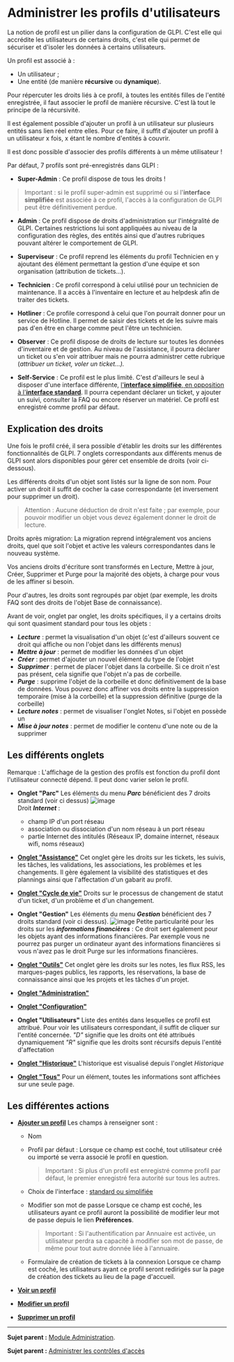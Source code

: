 Administrer les profils d'utilisateurs
======================================

La notion de profil est un pilier dans la configuration de GLPI. C'est elle qui accrédite les utilisateurs de certains droits, c'est elle qui permet de sécuriser et d'isoler les données à certains utilisateurs.

Un profil est associé à :

-   Un utilisateur ;
-   Une entité (de manière **récursive** ou **dynamique**).

Pour répercuter les droits liés à ce profil, à toutes les entités filles de l'entité enregistrée, il faut associer le profil de manière récursive. C'est là tout le principe de la récursivité.

Il est également possible d'ajouter un profil à un utilisateur sur plusieurs entités sans lien réel entre elles. Pour ce faire, il suffit d'ajouter un profil à un utilisateur x fois, x étant le nombre d'entités à couvrir.

Il est donc possible d'associer des profils différents à un même utilisateur !

Par défaut, 7 profils sont pré-enregistrés dans GLPI :

-   **Super-Admin** : Ce profil dispose de tous les droits !
>Important : si le profil super-admin est supprimé ou si l'**interface simplifiée** est associée à ce profil, l'accès à la configuration de GLPI peut être définitivement perdue.

-   **Admin** : Ce profil dispose de droits d'administration sur l'intégralité de GLPI.
    Certaines restrictions lui sont appliquées au niveau de la configuration des règles, des entités ainsi que d'autres rubriques pouvant altérer le comportement de GLPI.

-   **Superviseur** : Ce profil reprend les éléments du profil Technicien en y ajoutant des élément permettant la gestion d'une équipe et son organisation (attribution de tickets...).

-   **Technicien** : Ce profil correspond à celui utilisé pour un technicien de maintenance. Il a accès à l'inventaire en lecture et au helpdesk afin de traiter des tickets.

-   **Hotliner** : Ce profile correspond à celui que l'on pourrait donner pour un service de Hotline. Il permet de saisir des tickets et de les suivre mais pas d'en être en charge comme peut l'être un technicien.

-   **Observer** : Ce profil dispose de droits de lecture sur toutes les données d'inventaire et de gestion. Au niveau de l'assistance, il pourra déclarer un ticket ou s'en voir attribuer mais ne pourra administrer cette rubrique (*attribuer un ticket, voler un ticket...).*

-   **Self-Service** : Ce profil est le plus limité. C'est d'ailleurs le seul à disposer d'une interface différente, [l'**interface simplifiée**, en opposition à l'**interface standard**](index.php?fr/02_Premiers_pas_avec_GLPI/03_Utiliser_GLPI/06_Interface_standard_et_interface_simplifiée.md). Il pourra cependant déclarer un ticket, y ajouter un suivi, consulter la FAQ ou encore réserver un matériel. Ce profil est enregistré comme profil par défaut.

Explication des droits
----------------------

Une fois le profil créé, il sera possible d'établir les droits sur les différentes fonctionnalités de GLPI. 7 onglets correspondants aux différents menus de GLPI sont alors disponibles pour gérer cet ensemble de droits (voir ci-dessous).

Les différents droits d'un objet sont listés sur la ligne de son nom. Pour activer un droit il suffit de cocher la case correspondante (et inversement pour supprimer un droit).

>Attention : Aucune déduction de droit n'est faite ; par exemple, pour pouvoir modifier un objet vous devez également donner le droit de lecture.

Droits après migration: La migration reprend intégralement vos anciens droits, quel que soit l'objet et active les valeurs correspondantes dans le nouveau système.

Vos anciens droits d'écriture sont transformés en Lecture, Mettre à jour, Créer, Supprimer et Purge pour la majorité des objets, à charge pour vous de les affiner si besoin.

Pour d'autres, les droits sont regroupés par objet (par exemple, les droits FAQ sont des droits de l'objet Base de connaissance).

Avant de voir, onglet par onglet, les droits spécifiques, il y a certains droits qui sont quasiment standard pour tous les objets :

- ***Lecture*** : permet la visualisation d'un objet (c'est d'ailleurs souvent ce droit qui affiche ou non l'objet dans les différents menus)
- ***Mettre à jour*** : permet de modifier les données d'un objet
- ***Créer*** : permet d'ajouter un nouvel élément du type de l'objet
- ***Supprimer*** : permet de placer l'objet dans la corbeille. Si ce droit n'est pas présent, cela signifie que l'objet n'a pas de corbeille.
- ***Purge*** : supprime l'objet de la corbeille et donc définitivement de la base de données.
  Vous pouvez donc affiner vos droits entre la suppression temporaire (mise à la corbeille) et la suppression définitive (purge de la corbeille)
- ***Lecture notes*** : permet de visualiser l'onglet Notes, si l'objet en possède un
- ***Mise à jour notes*** : permet de modifier le contenu d'une note ou de la supprimer

Les différents onglets
----------------------
Remarque : L'affichage de la gestion des profils est fonction du profil dont l'utilisateur connecté dépend. Il peut donc varier selon le profil.

-   **Onglet "Parc"**
    Les éléments du menu ***Parc*** bénéficient des 7 droits standard (voir ci dessus)
    ![image](docs/image/parc.png)    
    Droit ***Internet*** :
    - champ IP d'un port réseau
    - association ou dissociation d'un nom réseau à un port réseau
    - partie Internet des intitulés (Réseaux IP, domaine internet, réseaux wifi, noms réseaux)

-   **[Onglet "Assistance"](index.php?fr/07_Module_Administration/07_Profils/02_Onglet_Assistance.md)**
    Cet onglet gère les droits sur les tickets, les suivis, les tâches, les validations, les associations, les problèmes et les changements. Il gère également la visibilité des statistiques et des plannings ainsi que l'affectation d'un gabarit au profil.

-   **[Onglet "Cycle de vie"](index.php?fr/04_Module_Assistance/05_Les_matrices_de_cycle_de_vie.md)**
    Droits sur le processus de changement de statut d'un ticket, d'un problème et d'un changement.

-   **Onglet "Gestion"**
    Les éléments du menu ***Gestion*** bénéficient des 7 droits standard (voir ci dessus).
    ![image](docs/image/gestion.png)
    Petite particularité pour les droits sur les ***informations financières*** :
    Ce droit sert également pour les objets ayant des informations financières. Par exemple vous ne pourrez pas purger un ordinateur ayant des informations financières si vous n'avez pas le droit Purge sur les informations financières.


-   **[Onglet "Outils"](index.php?fr/07_Module_Administration/07_Profils/03_Onglet_Outils.md)**
    Cet onglet gère les droits sur les notes, les flux RSS, les marques-pages publics, les rapports, les réservations, la base de connaissance ainsi que les projets et les tâches d'un projet.

-   **[Onglet "Administration"](index.php?fr/07_Module_Administration/07_Profils/04_Onglet_Administration.md)**

-  **[Onglet "Configuration"](index.php?fr/07_Module_Administration/07_Profils/05_Onglet_Configuration.md)**
     
-   **Onglet "Utilisateurs"**
    Liste des entités dans lesquelles ce profil est attribué. Pour voir les utilisateurs correspondant, il suffit de cliquer sur l'entité concernée.
    *"D"* signifie que les droits ont été attribués dynamiquement
    *"R"* signifie que les droits sont récursifs depuis l'entité d'affectation

-   **[Onglet "Historique"](index.php?fr/Les_différents_onglets/Onglet_Historique.md)**
     L'historique est visualisé depuis l'onglet *Historique*

-   **[Onglet "Tous"](index.php?fr/Les_différents_onglets/Onglet_Tous.md)**
     Pour un élément, toutes les informations sont affichées sur une seule page.


Les différentes actions
-----------------------
-   **[Ajouter un profil](index.php?fr/Les_différentes_actions/Créer_un_nouvel_objet.md)**
    Les champs à renseigner sont :
    - Nom
    - Profil par défaut :
      Lorsque ce champ est coché, tout utilisateur créé ou importé se verra associé le profil en question.

      >Important : Si plus d'un profil est enregistré comme profil par défaut, le premier enregistré fera autorité sur tous les autres.

    - Choix de l'interface : [standard ou simplifiée](index.php?fr/02_Premiers_pas_avec_GLPI/03_Utiliser_GLPI/06_Interface_standard_et_interface_simplifiée.md)

    - Modifier son mot de passe
      Lorsque ce champ est coché, les utilisateurs ayant ce profil auront la possibilité de
modifier leur mot de passe depuis le lien **Préférences**.

      >Important : Si l'authentification par Annuaire est activée, un utilisateur perdra sa capacité à modifier son mot de passe, de même pour tout autre donnée liée à l'annuaire.

    - Formulaire de création de tickets à la connexion
      Lorsque ce champ est coché, les utilisateurs ayant ce profil seront redirigés sur la page de création des tickets au lieu de la page d'accueil.

-   **[Voir un profil](index.php?fr/Les_différentes_actions/Visualiser_un_objet.md)**
-   **[Modifier un profil](index.php?fr/Les_différentes_actions/Modifier_un_objet.md)**
-   **[Supprimer un profil](index.php?fr/Les_différentes_actions/Supprimer_un_objet.md)**


--------
**Sujet parent :** [Module Administration](index.php?fr/07_Module_Administration/01_Module_Administration.md "Le module Administration permet d'administrer les utilisateurs, groupes, entités, profils, règles et dictionnaires et offre des outils de maintenance de l'application").

**Sujet parent :** [Administrer les contrôles
d'accès](../glpi/access_control_intro.html "Cette partie décrit comment administrer le système de contrôle d'accès qui permet à chaque utilisateur d'accéder à un contexte d'utilisation spécifique.")
